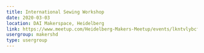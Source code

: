 ```yaml
---
title: International Sewing Workshop
date: 2020-03-03
location: DAI Makerspace, Heidelberg
link: https://www.meetup.com/Heidelberg-Makers-Meetup/events/lkntvlybcfbfb/
usergroup: makershd
type: usergroup
---
```

